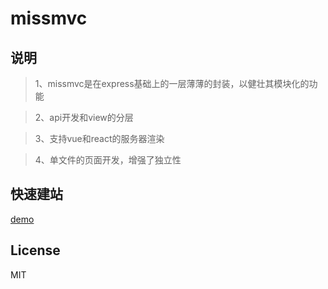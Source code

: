 # missmvc

## 说明

> 1、missmvc是在express基础上的一层薄薄的封装，以健壮其模块化的功能

> 2、api开发和view的分层

> 3、支持vue和react的服务器渲染

> 4、单文件的页面开发，增强了独立性

## 快速建站

[demo](https://github.com/missmvc-demo.git)

## License

MIT
